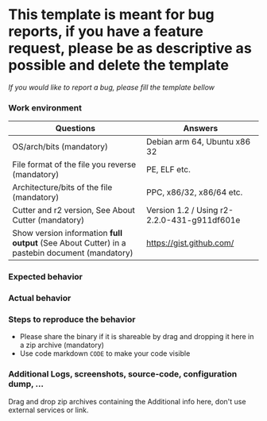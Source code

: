 # This template is meant for bug reports, if you have a feature request, please be as descriptive as possible and delete the template

*If you would like to report a bug, please fill the template bellow*

### Work environment

| Questions                                            | Answers
|------------------------------------------------------|--------------------
| OS/arch/bits (mandatory)                             | Debian arm 64, Ubuntu x86 32
| File format of the file you reverse (mandatory)      | PE, ELF etc.
| Architecture/bits of the file (mandatory)            | PPC, x86/32, x86/64 etc.
| Cutter and r2 version, See About Cutter (mandatory)         | Version 1.2 / Using r2-2.2.0-431-g911df601e
| Show version information **full output** (See About Cutter) in a pastebin document (mandatory) | https://gist.github.com/

### Expected behavior

### Actual behavior

### Steps to reproduce the behavior 
- Please share the binary if it is shareable by drag and dropping it here in a zip archive (mandatory)
- Use code markdown `CODE` to make your code visible

### Additional Logs, screenshots, source-code,  configuration dump, ...

Drag and drop zip archives containing the Additional info here, don't use external services or link.
